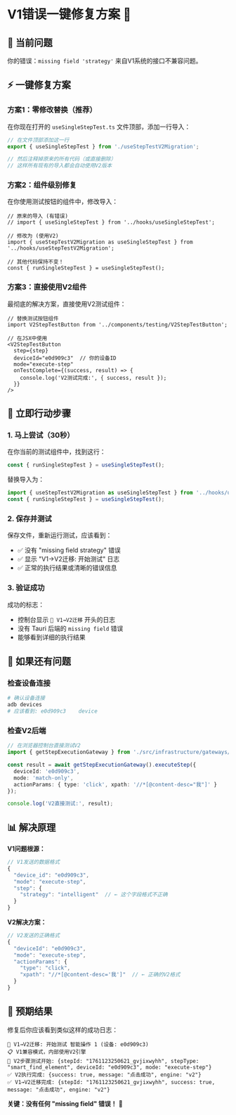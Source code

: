 # V1错误一键修复方案 🔧

## 🚨 当前问题

你的错误：`missing field 'strategy'` 来自V1系统的接口不兼容问题。

## ⚡ 一键修复方案

### 方案1：零修改替换（推荐）

在你现在打开的 `useSingleStepTest.ts` 文件顶部，添加一行导入：

```typescript
// 在文件顶部添加这一行
export { useSingleStepTest } from './useStepTestV2Migration';

// 然后注释掉原来的所有代码（或直接删除）
// 这样所有现有的导入都会自动使用V2版本
```

### 方案2：组件级别修复

在你使用测试按钮的组件中，修改导入：

```tsx
// 原来的导入 (有错误)
// import { useSingleStepTest } from '../hooks/useSingleStepTest';

// 修改为 (使用V2)
import { useStepTestV2Migration as useSingleStepTest } from '../hooks/useStepTestV2Migration';

// 其他代码保持不变！
const { runSingleStepTest } = useSingleStepTest();
```

### 方案3：直接使用V2组件

最彻底的解决方案，直接使用V2测试组件：

```tsx
// 替换测试按钮组件
import V2StepTestButton from '../components/testing/V2StepTestButton';

// 在JSX中使用
<V2StepTestButton
  step={step}
  deviceId="e0d909c3"  // 你的设备ID
  mode="execute-step"
  onTestComplete={(success, result) => {
    console.log('V2测试完成:', { success, result });
  }}
/>
```

## 🎯 立即行动步骤

### 1. 马上尝试（30秒）

在你当前的测试组件中，找到这行：

```typescript
const { runSingleStepTest } = useSingleStepTest();
```

替换导入为：

```typescript
import { useStepTestV2Migration as useSingleStepTest } from '../hooks/useStepTestV2Migration';
const { runSingleStepTest } = useSingleStepTest();
```

### 2. 保存并测试

保存文件，重新运行测试，应该看到：
- ✅ 没有 "missing field strategy" 错误
- ✅ 显示 "V1→V2迁移: 开始测试" 日志
- ✅ 正常的执行结果或清晰的错误信息

### 3. 验证成功

成功的标志：
- 控制台显示 `🔄 V1→V2迁移` 开头的日志
- 没有 Tauri 后端的 `missing field` 错误
- 能够看到详细的执行结果

## 🔧 如果还有问题

### 检查设备连接
```bash
# 确认设备连接
adb devices
# 应该看到: e0d909c3    device
```

### 检查V2后端
```typescript
// 在浏览器控制台直接测试V2
import { getStepExecutionGateway } from './src/infrastructure/gateways/StepExecutionGateway';

const result = await getStepExecutionGateway().executeStep({
  deviceId: 'e0d909c3',
  mode: 'match-only',
  actionParams: { type: 'click', xpath: '//*[@content-desc="我"]' }
});

console.log('V2直接测试:', result);
```

## 📊 解决原理

**V1问题根源：**
```typescript
// V1发送的数据格式
{
  "device_id": "e0d909c3",
  "mode": "execute-step", 
  "step": {
    "strategy": "intelligent"  // ← 这个字段格式不正确
  }
}
```

**V2解决方案：**
```typescript  
// V2发送的正确格式
{
  "deviceId": "e0d909c3",
  "mode": "execute-step",
  "actionParams": {
    "type": "click",
    "xpath": "//*[@content-desc='我']"  // ← 正确的V2格式
  }
}
```

## 🎉 预期结果

修复后你应该看到类似这样的成功日志：

```
🔄 V1→V2迁移: 开始测试 智能操作 1 (设备: e0d909c3)
📋 V1兼容模式，内部使用V2引擎
🚀 V2步骤测试开始: {stepId: "1761123250621_gvjixwyhh", stepType: "smart_find_element", deviceId: "e0d909c3", mode: "execute-step"}
✅ V2执行完成: {success: true, message: "点击成功", engine: "v2"}
✅ V1→V2迁移完成: {stepId: "1761123250621_gvjixwyhh", success: true, message: "点击成功", engine: "v2"}
```

**关键：没有任何 "missing field" 错误！** 🎯